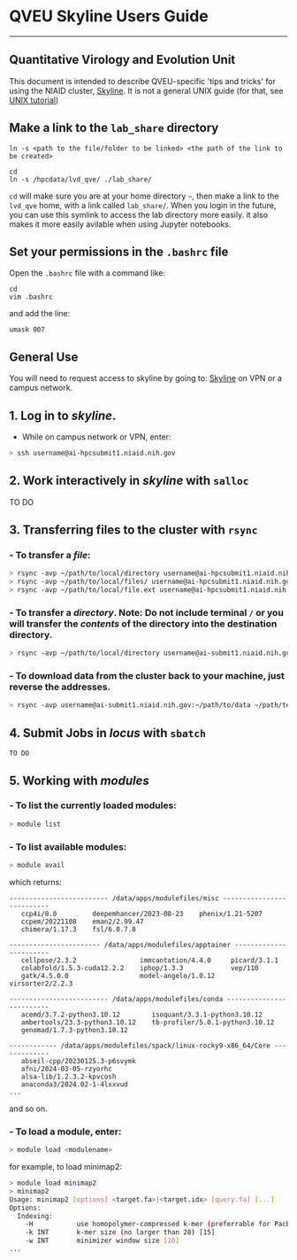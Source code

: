 # QVEU Skyline Users Guide
----------------------------------
Quantitative Virology and Evolution Unit
----------------------------------


This document is intended to describe QVEU-specific 'tips and tricks' for using the NIAID cluster, [Skyline](skyline.niaid.nih.gov). It is not a general UNIX guide (for that, see [UNIX tutorial](https://github.com/QVEU/QVEU_Code/new/main/Tutorials/unix_tutorial.md))

## Make a link to the `lab_share` directory

`ln -s <path to the file/folder to be linked> <the path of the link to be created>`

```
cd
ln -s /hpcdata/lvd_qve/ ./lab_share/
```
`cd` will make sure you are at your home directory `~`, then make a link to the `lvd_qve` home, with a link called `lab_share/`. When you login in the future, you can use this symlink to access the lab directory more easily. it also makes it more easily avilable when using Jupyter notebooks. 

## Set your permissions in the `.bashrc` file
Open the `.bashrc` file with a command like:
```
cd
vim .bashrc
```
and add the line:
```
umask 007
```

## General Use

You will need to request access to skyline by going to: [Skyline](skyline.niaid.nih.gov) on VPN or a campus network. 

## 1. Log in to _skyline_.
- While on campus network or VPN, enter:
``` bash
> ssh username@ai-hpcsubmit1.niaid.nih.gov
```

## 2. Work interactively in _skyline_ with `salloc`
TO DO

## 3. Transferring files to the cluster with `rsync`
### - To transfer a ___file___:
``` bash
> rsync -avp ~/path/to/local/directory username@ai-hpcsubmit1.niaid.nih.gov:~/path/to/destination/dir/
> rsync -avp ~/path/to/local/files/ username@ai-hpcsubmit1.niaid.nih.gov:~/path/to/destination/dir/
> rsync -avp ~/path/to/local/file.ext username@ai-hpcsubmit1.niaid.nih.gov:~/path/to/destination/dir/
```

### - To transfer a ___directory___. __Note__: Do not include terminal `/` or you will transfer the _contents_ of the directory into the destination directory.
``` bash
> rsync -avp ~/path/to/local/directory username@ai-submit1.niaid.nih.gov:~/path/to/destination/
```

### - To __download__ data from the cluster back to your machine, just reverse the addresses. 
``` bash
> rsync -avp username@ai-submit1.niaid.nih.gov:~/path/to/data ~/path/to/local/directory/
```


## 4. Submit Jobs in _locus_ with `sbatch`
```
TO DO
```

## 5. Working with ___modules___
### - To list the currently loaded modules:
``` bash
> module list
```
### - To list available modules:
``` bash
> module avail
```
which returns: 
```
------------------------- /data/apps/modulefiles/misc --------------------------
   ccp4i/8.0         deepemhancer/2023-08-23    phenix/1.21-5207
   ccpem/20221108    eman2/2.99.47
   chimera/1.17.3    fsl/6.0.7.8

----------------------- /data/apps/modulefiles/apptainer -----------------------
   cellpose/2.3.2                immcantation/4.4.0     picard/3.1.1
   colabfold/1.5.3-cuda12.2.2    iphop/1.3.3            vep/110
   gatk/4.5.0.0                  model-angelo/1.0.12    virsorter2/2.2.3

------------------------- /data/apps/modulefiles/conda -------------------------
   acemd/3.7.2-python3.10.12        isoquant/3.3.1-python3.10.12
   ambertools/23.3-python3.10.12    tb-profiler/5.0.1-python3.10.12
   genomad/1.7.3-python3.10.12

------------ /data/apps/modulefiles/spack/linux-rocky9-x86_64/Core -------------
   abseil-cpp/20230125.3-p6svymk
   afni/2024-03-05-rzyorhc
   alsa-lib/1.2.3.2-kpvcosh
   anaconda3/2024.02-1-4lxxvud
...

```
and so on. 

### - To load a module, enter:
``` bash
> module load <modulename>
```
for example, to load minimap2:
``` bash
> module load minimap2
> minimap2
Usage: minimap2 [options] <target.fa>|<target.idx> [query.fa] [...]
Options:
  Indexing:
    -H           use homopolymer-compressed k-mer (preferrable for PacBio)
    -k INT       k-mer size (no larger than 28) [15]
    -w INT       minimizer window size [10]
...
```
